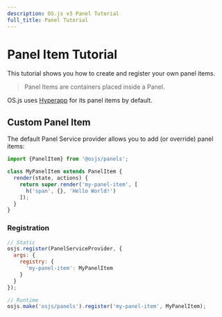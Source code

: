 ```yaml
---
description: OS.js v3 Panel Tutorial
full_title: Panel Tutorial
---
```


# Panel Item Tutorial

This tutorial shows you how to create and register your own panel items.

> Panel Items are containers placed inside a Panel.

OS.js uses [Hyperapp](https://hyperapp.js.org/) for its panel items by default.

## Custom Panel Item

The default Panel Service provider allows you to add (or override) panel items:

```javascript
import {PanelItem} from '@osjs/panels';

class MyPanelItem extends PanelItem {
  render(state, actions) {
    return super.render('my-panel-item', [
      h('span', {}, 'Hello World!')
    ]);
  }
}
```

### Registration

```javascript
// Static
osjs.register(PanelServiceProvider, {
  args: {
    registry: {
      'my-panel-item': MyPanelItem
    }
  }
});

// Runtime
osjs.make('osjs/panels').register('my-panel-item', MyPanelItem);
```
